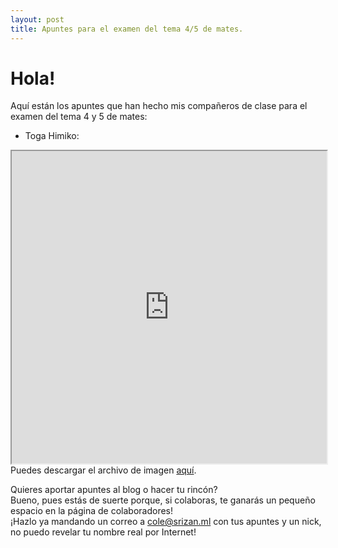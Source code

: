 ```yaml
---
layout: post
title: Apuntes para el examen del tema 4/5 de mates.
---
```


# Hola!  
  
Aquí están los apuntes que han hecho mis compañeros de clase para el examen del tema 4 y 5 de mates:

- Toga Himiko:
<iframe src="https://archivos.elblogdesexto.ml/apuntes/mates/tema5/zana.png" style="width:100%; height:500px;"></iframe>
Puedes descargar el archivo de imagen <a href="https://archivos.elblogdesexto.ml/apuntes/mates/tema5/zana.jpg" download>aquí</a>.  
  
Quieres aportar apuntes al blog o hacer tu rincón?  
Bueno, pues estás de suerte porque, si colaboras, te ganarás un pequeño espacio en la página de colaboradores!  
¡Hazlo ya mandando un correo a <a href="mailto:cole@srizan.ml">cole@srizan.ml</a> con tus apuntes y un nick, no puedo revelar tu nombre real por Internet!